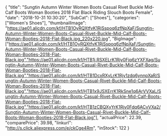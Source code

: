 {
	"title": "Sungtin Autumn Winter Women Boots Casual Rivet Buckle Mid-Calf Boots Woman Booties 2018 Flat Black Riding Slouch Boots Female",
	"date": "2018-10-31 10:30:20",
	"SubCat": ["Shoes"],
	"categories": ["Women's Shoes"],
	"thumbnailImage": "https://ae01.alicdn.com/kf/HTB1OyRQXtfvK1RjSspoq6zfNpXaF/Sungtin-Autumn-Winter-Women-Boots-Casual-Rivet-Buckle-Mid-Calf-Boots-Woman-Booties-2018-Flat-Black.jpg_220x220.jpg",
	"BigImage": ["https://ae01.alicdn.com/kf/HTB1OyRQXtfvK1RjSspoq6zfNpXaF/Sungtin-Autumn-Winter-Women-Boots-Casual-Rivet-Buckle-Mid-Calf-Boots-Woman-Booties-2018-Flat-Black.jpg","https://ae01.alicdn.com/kf/HTB1j.RSXELrK1Rjy0Fjq6zYXFXag/Sungtin-Autumn-Winter-Women-Boots-Casual-Rivet-Buckle-Mid-Calf-Boots-Woman-Booties-2018-Flat-Black.jpg","https://ae01.alicdn.com/kf/HTB1DcxRXyLrK1Rjy1zdq6ynnpXaR/Sungtin-Autumn-Winter-Women-Boots-Casual-Rivet-Buckle-Mid-Calf-Boots-Woman-Booties-2018-Flat-Black.jpg","https://ae01.alicdn.com/kf/HTB1x9JSXErrK1RkSne1q6ArVVXaL/Sungtin-Autumn-Winter-Women-Boots-Casual-Rivet-Buckle-Mid-Calf-Boots-Woman-Booties-2018-Flat-Black.jpg","https://ae01.alicdn.com/kf/HTB1zCBQXyYrK1Rjy0Fdq6ACvVXa2/Sungtin-Autumn-Winter-Women-Boots-Casual-Rivet-Buckle-Mid-Calf-Boots-Woman-Booties-2018-Flat-Black.jpg"],
	"actualPrice": 22.39,
	"comparePrice": 39.98,
	"linkurl": "http://s.click.aliexpress.com/e/ckCge4Rm",
	"inStock": 122
}
